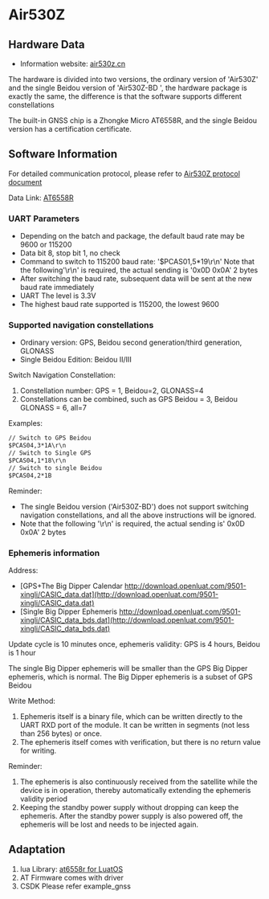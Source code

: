 # Air530Z

## Hardware Data

* Information website: [air530z.cn](https://air530z.cn)

The hardware is divided into two versions, the ordinary version of 'Air530Z' and the single Beidou version of 'Air530Z-BD ', the hardware package is exactly the same, the difference is that the software supports different constellations

The built-in GNSS chip is a Zhongke Micro AT6558R, and the single Beidou version has a certification certificate.

## Software Information

For detailed communication protocol, please refer to [Air530Z protocol document](https://cdn.openluat-luatcommunity.openluat.com/attachment/20210301115201307_CASIC%E5%A4%9A%E6%A8%A1%E5%8D%AB%E6%98%9F%E5%AF%BC%E8%88%AA%E6%8E%A5%E6%94%B6%E6%9C%BA%E5%8D%8F%E8%AE%AE%E8%A7%84%E8%8C%83-20210301.pdf)

Data Link: [AT6558R](https://www.icofchina.com/xiazai/)

### UART Parameters

* Depending on the batch and package, the default baud rate may be 9600 or 115200
* Data bit 8, stop bit 1, no check
* Command to switch to 115200 baud rate: '$PCAS01,5*19\r\n' Note that the following'\r\n' is required, the actual sending is '0x0D 0x0A' 2 bytes
* After switching the baud rate, subsequent data will be sent at the new baud rate immediately
* UART The level is 3.3V
* The highest baud rate supported is 115200, the lowest 9600

### Supported navigation constellations

* Ordinary version: GPS, Beidou second generation/third generation, GLONASS
* Single Beidou Edition: Beidou II/III

Switch Navigation Constellation:

1. Constellation number: GPS = 1, Beidou=2, GLONASS=4
2. Constellations can be combined, such as GPS Beidou = 3, Beidou GLONASS = 6, all=7

Examples:

```txt
// Switch to GPS Beidou
$PCAS04,3*1A\r\n
// Switch to Single GPS
$PCAS04,1*18\r\n
// Switch to single Beidou
$PCAS04,2*1B
```

Reminder:

* The single Beidou version ('Air530Z-BD') does not support switching navigation constellations, and all the above instructions will be ignored.
* Note that the following '\r\n' is required, the actual sending is' 0x0D 0x0A' 2 bytes

### Ephemeris information

Address:

* [GPS+The Big Dipper Calendar http://download.openluat.com/9501-xingli/CASIC_data.dat](http://download.openluat.com/9501-xingli/CASIC_data.dat)
* [Single Big Dipper Ephemeris http://download.openluat.com/9501-xingli/CASIC_data_bds.dat](http://download.openluat.com/9501-xingli/CASIC_data_bds.dat)

Update cycle is 10 minutes once, ephemeris validity: GPS is 4 hours, Beidou is 1 hour

The single Big Dipper ephemeris will be smaller than the GPS Big Dipper ephemeris, which is normal. The Big Dipper ephemeris is a subset of GPS Beidou

Write Method:

1. Ephemeris itself is a binary file, which can be written directly to the UART RXD port of the module. It can be written in segments (not less than 256 bytes) or once.
2. The ephemeris itself comes with verification, but there is no return value for writing.

Reminder:

1. The ephemeris is also continuously received from the satellite while the device is in operation, thereby automatically extending the ephemeris validity period
2. Keeping the standby power supply without dropping can keep the ephemeris. After the standby power supply is also powered off, the ephemeris will be lost and needs to be injected again.

## Adaptation

1. lua Library: [at6558r for LuatOS](https://github.com/wendal/luatos-lib-at6558r)
2. AT Firmware comes with driver
3. CSDK Please refer example_gnss
